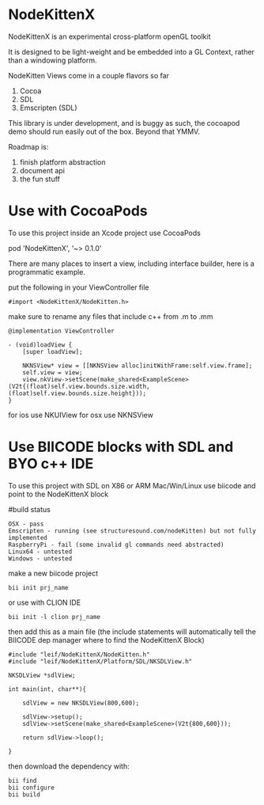 # NodeKittenX

NodeKittenX is an experimental cross-platform openGL toolkit

It is designed to be light-weight and be embedded into a GL Context, rather than a windowing platform.

NodeKitten Views come in a couple flavors so far
1. Cocoa
2. SDL
3. Emscripten (SDL)

This library is under development, and is buggy as such, the cocoapod demo should run easily out of the box. Beyond that YMMV.

Roadmap is:
1. finish platform abstraction
2. document api
3. the fun stuff

# Use with CocoaPods

To use this project inside an Xcode project use CocoaPods

pod 'NodeKittenX', '~> 0.1.0'

There are many places to insert a view, including interface builder, here is a programmatic example.

put the following in your ViewController file
```
#import <NodeKittenX/NodeKitten.h>
```
make sure to rename any files that include c++ from .m to .mm
```
@implementation ViewController

- (void)loadView {
    [super loadView];
    
    NKNSView* view = [[NKNSView alloc]initWithFrame:self.view.frame];
    self.view = view;
    view.nkView->setScene(make_shared<ExampleScene>(V2t{(float)self.view.bounds.size.width,(float)self.view.bounds.size.height}));
}
```

for ios use NKUIView
for osx use NKNSView

# Use BIICODE blocks with SDL and BYO c++ IDE

To use this project with SDL on X86 or ARM Mac/Win/Linux use biicode and point to the NodeKittenX block

#build status
```
OSX - pass
Emscripten - running (see structuresound.com/nodeKitten) but not fully implemented
RaspberryPi - fail (some invalid gl commands need abstracted)
Linux64 - untested
Windows - untested
```

make a new biicode project
```
bii init prj_name
```
or use with CLION IDE
```
bii init -l clion prj_name
```
then add this as a main file
(the include statements will automatically tell the BIICODE dep manager where to find the NodeKittenX Block)
```
#include "leif/NodeKittenX/NodeKitten.h"
#include "leif/NodeKittenX/Platform/SDL/NKSDLView.h"

NKSDLView *sdlView;

int main(int, char**){

    sdlView = new NKSDLView(800,600);

    sdlView->setup();
    sdlView->setScene(make_shared<ExampleScene>(V2t{800,600}));

    return sdlView->loop();

}
```
then download the dependency with:
```
bii find
bii configure
bii build
```



